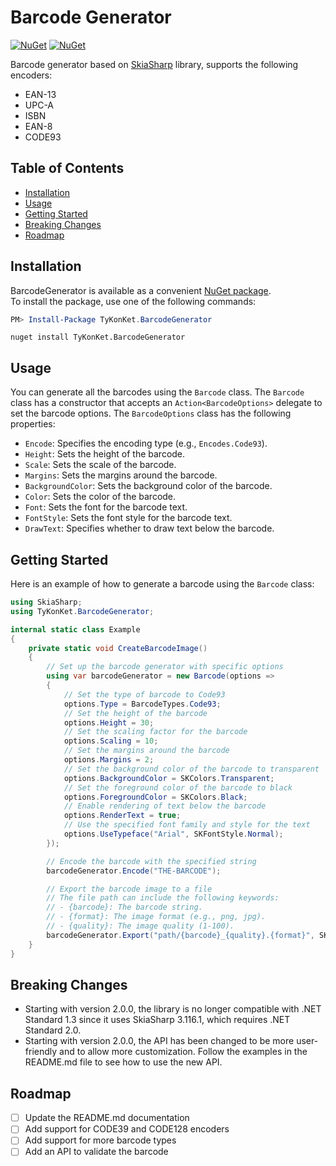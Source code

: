 # Barcode Generator

[![NuGet](https://img.shields.io/nuget/v/TyKonKet.BarcodeGenerator.svg)](https://www.nuget.org/packages/TyKonKet.BarcodeGenerator/)
[![NuGet](https://img.shields.io/nuget/dt/TyKonKet.BarcodeGenerator.svg)](https://www.nuget.org/packages/TyKonKet.BarcodeGenerator/)


Barcode generator based on [SkiaSharp](https://github.com/mono/SkiaSharp) library, supports the following encoders:
- EAN-13
- UPC-A
- ISBN
- EAN-8
- CODE93


## Table of Contents

- [Installation](#installation)
- [Usage](#usage)
- [Getting Started](#getting-started)
- [Breaking Changes](#breaking-changes)
- [Roadmap](#roadmap)

## Installation

BarcodeGenerator is available as a convenient [NuGet package](https://www.nuget.org/packages/TyKonKet.BarcodeGenerator/).  
To install the package, use one of the following commands:
```` powershell
PM> Install-Package TyKonKet.BarcodeGenerator
````
````
nuget install TyKonKet.BarcodeGenerator
````


## Usage

You can generate all the barcodes using the `Barcode` class. The `Barcode` class has a constructor that accepts an `Action<BarcodeOptions>` delegate to set the barcode options. The `BarcodeOptions` class has the following properties:

- `Encode`: Specifies the encoding type (e.g., `Encodes.Code93`).
- `Height`: Sets the height of the barcode.
- `Scale`: Sets the scale of the barcode.
- `Margins`: Sets the margins around the barcode.
- `BackgroundColor`: Sets the background color of the barcode.
- `Color`: Sets the color of the barcode.
- `Font`: Sets the font for the barcode text.
- `FontStyle`: Sets the font style for the barcode text.
- `DrawText`: Specifies whether to draw text below the barcode.

## Getting Started

Here is an example of how to generate a barcode using the `Barcode` class:

```csharp
using SkiaSharp;
using TyKonKet.BarcodeGenerator;

internal static class Example
{
    private static void CreateBarcodeImage()
    {
        // Set up the barcode generator with specific options
        using var barcodeGenerator = new Barcode(options =>
        {
            // Set the type of barcode to Code93
            options.Type = BarcodeTypes.Code93;
            // Set the height of the barcode
            options.Height = 30;
            // Set the scaling factor for the barcode
            options.Scaling = 10;
            // Set the margins around the barcode
            options.Margins = 2;
            // Set the background color of the barcode to transparent
            options.BackgroundColor = SKColors.Transparent;
            // Set the foreground color of the barcode to black
            options.ForegroundColor = SKColors.Black;
            // Enable rendering of text below the barcode
            options.RenderText = true;
            // Use the specified font family and style for the text
            options.UseTypeface("Arial", SKFontStyle.Normal);
        });

        // Encode the barcode with the specified string
        barcodeGenerator.Encode("THE-BARCODE");

        // Export the barcode image to a file
        // The file path can include the following keywords:
        // - {barcode}: The barcode string.
        // - {format}: The image format (e.g., png, jpg).
        // - {quality}: The image quality (1-100).
        barcodeGenerator.Export("path/{barcode}_{quality}.{format}", SKEncodedImageFormat.Png, 100);
    }
}
```

## Breaking Changes

- Starting with version 2.0.0, the library is no longer compatible with .NET Standard 1.3 since it uses SkiaSharp 3.116.1, which requires .NET Standard 2.0.
- Starting with version 2.0.0, the API has been changed to be more user-friendly and to allow more customization. Follow the examples in the README.md file to see how to use the new API.

## Roadmap

- [ ] Update the README.md documentation
- [ ] Add support for CODE39 and CODE128 encoders
- [ ] Add support for more barcode types
- [ ] Add an API to validate the barcode